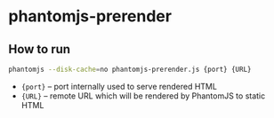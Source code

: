 # phantomjs-prerender

## How to run

```bash
phantomjs --disk-cache=no phantomjs-prerender.js {port} {URL}
```

* `{port}` – port internally used to serve rendered HTML
* `{URL}` – remote URL which will be rendered by PhantomJS to static HTML
